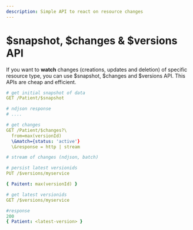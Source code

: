 ```yaml
---
description: Simple API to react on resource changes
---
```


# $snapshot, $changes & $versions API

If you want to **watch** changes \(creations, updates and deletion\) of specific resource type, you can use $snapshot, $changes and $versions API. This APIs are cheap and efficient.

```yaml
# get initial snapshot of data
GET /Patient/$snapshot

# ndjson response
# ....

# get changes
GET /Patient/$changes?\
  from=max(versionId)
  \&match={status: 'active'}
  \&response = http | stream

# stream of changes (ndjson, batch)

# persist latest versionids
PUT /$versions/myservice

{ Paitent: max(versionId) }

# get latest versionids
GET /$versions/myservice

#response
200
{ Patient: <latest-version> }


```


